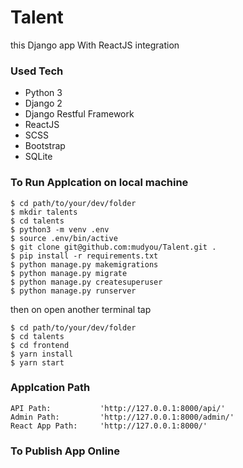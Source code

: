 # Talent
this Django app With ReactJS integration

### Used Tech
- Python 3
- Django 2
- Django Restful Framework
- ReactJS
- SCSS
- Bootstrap
- SQLite


### To Run Applcation on local machine

```
$ cd path/to/your/dev/folder
$ mkdir talents
$ cd talents
$ python3 -m venv .env
$ source .env/bin/active
$ git clone git@github.com:mudyou/Talent.git .
$ pip install -r requirements.txt
$ python manage.py makemigrations
$ python manage.py migrate
$ python manage.py createsuperuser
$ python manage.py runserver
```

then on open another terminal tap

```
$ cd path/to/your/dev/folder
$ cd talents
$ cd frontend
$ yarn install
$ yarn start
```

### Applcation Path

```
API Path:           'http://127.0.0.1:8000/api/'
Admin Path:         'http://127.0.0.1:8000/admin/'
React App Path:     'http://127.0.0.1:8000/'
```

### To Publish App Online

```
```
